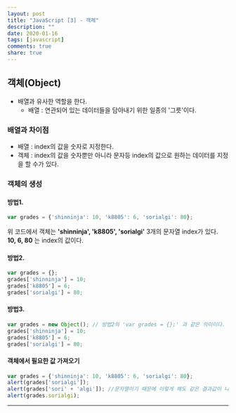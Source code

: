 ```yaml
---
layout: post
title: "JavaScript [3] - 객체"
description: ""
date: 2020-01-16
tags: [javascript]
comments: true
share: true
---
```


## 객체(Object)

* 배열과 유사한 역할을 한다.
   * 배열 : 연관되어 있는 데이터들을 담아내기 위한 일종의 '그릇'이다.

### 배열과 차이점

* 배열 : index의 값을 숫자로 지정한다.
* 객체 : index의 값을 숫자뿐만 아니라 문자등 index의 값으로 원하는 데이터를 지정을 할 수가 있다.


### 객체의 생성

#### 방법1.

```javascript
var grades = {'shinninja': 10, 'k8805': 6, 'sorialgi': 80};
```

위 코드에서 객체는 **'shinninja', 'k8805', 'sorialgi'** 3개의 문자열 index가 있다.<br>
**10, 6, 80** 는 index의 값이다.

#### 방법2.

```javascript
var grades = {};
grades['shinninja'] = 10;
grades['k8805'] = 6;
grades['sorialgi'] = 80;
```

#### 방법3.

```javascript
var grades = new Object(); // 방법2의 'var grades = {};' 과 같은 의미이다.
grades['shinninja'] = 10;
grades['k8805'] = 6;
grades['sorialgi'] = 80;
```


#### 객체에서 필요한 값 가져오기

```javascript
var grades = {'shinninja': 10, 'k8805': 6, 'sorialgi': 80};
alert(grades['sorialgi']);
alert(grades['sori' + 'algi']); //문자열이기 때문에 이렇게 해도 같은 결과값이 나온다.
alert(grades.sorialgi);
```

--- 
